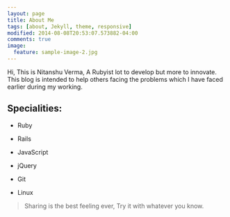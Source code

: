 ```yaml
---
layout: page
title: About Me
tags: [about, Jekyll, theme, responsive]
modified: 2014-08-08T20:53:07.573882-04:00
comments: true
image:
  feature: sample-image-2.jpg
---
```


Hi, This is Nitanshu Verma, A Rubyist lot to develop but more to innovate.
This blog is intended to help others facing the problems which I have faced earlier during my working.

## Specialities:

* Ruby

* Rails

* JavaScript

* jQuery

* Git

* Linux

> Sharing is the best feeling ever, Try it with whatever you know.



